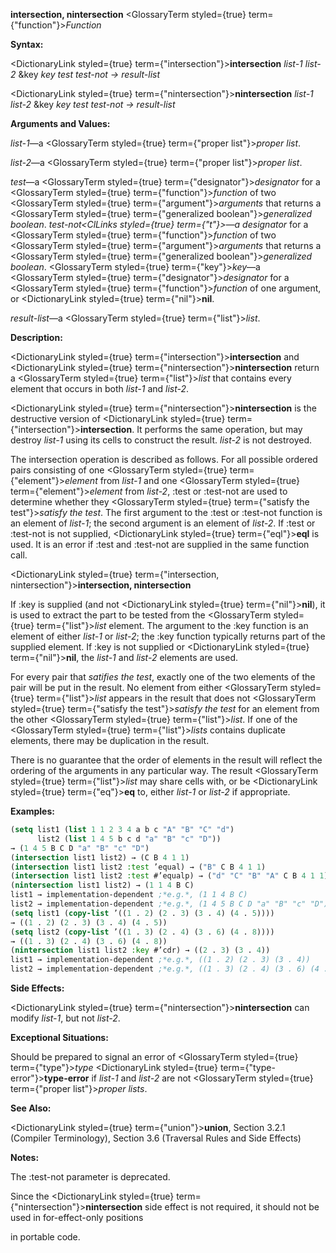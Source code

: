 **intersection, nintersection** <GlossaryTerm styled={true} term={"function"}><i>Function</i></GlossaryTerm> 



**Syntax:** 



<DictionaryLink styled={true} term={"intersection"}><b>intersection</b></DictionaryLink> *list-1 list-2* &amp;key *key test test-not → result-list* 



<DictionaryLink styled={true} term={"nintersection"}><b>nintersection</b></DictionaryLink> *list-1 list-2* &amp;key *key test test-not → result-list* 



**Arguments and Values:** 



*list-1*—a <GlossaryTerm styled={true} term={"proper list"}><i>proper list</i></GlossaryTerm>. 



*list-2*—a <GlossaryTerm styled={true} term={"proper list"}><i>proper list</i></GlossaryTerm>. 



*test*—a <GlossaryTerm styled={true} term={"designator"}><i>designator</i></GlossaryTerm> for a <GlossaryTerm styled={true} term={"function"}><i>function</i></GlossaryTerm> of two <GlossaryTerm styled={true} term={"argument"}><i>arguments</i></GlossaryTerm> that returns a <GlossaryTerm styled={true} term={"generalized boolean"}><i>generalized boolean</i></GlossaryTerm>. *test-not<ClLinks styled={true} term={"t"}><i>—a </i></ClLinks>designator* for a <GlossaryTerm styled={true} term={"function"}><i>function</i></GlossaryTerm> of two <GlossaryTerm styled={true} term={"argument"}><i>arguments</i></GlossaryTerm> that returns a <GlossaryTerm styled={true} term={"generalized boolean"}><i>generalized boolean</i></GlossaryTerm>. <GlossaryTerm styled={true} term={"key"}><i>key</i></GlossaryTerm>—a <GlossaryTerm styled={true} term={"designator"}><i>designator</i></GlossaryTerm> for a <GlossaryTerm styled={true} term={"function"}><i>function</i></GlossaryTerm> of one argument, or <DictionaryLink styled={true} term={"nil"}><b>nil</b></DictionaryLink>. 



*result-list*—a <GlossaryTerm styled={true} term={"list"}><i>list</i></GlossaryTerm>. 



**Description:** 



<DictionaryLink styled={true} term={"intersection"}><b>intersection</b></DictionaryLink> and <DictionaryLink styled={true} term={"nintersection"}><b>nintersection</b></DictionaryLink> return a <GlossaryTerm styled={true} term={"list"}><i>list</i></GlossaryTerm> that contains every element that occurs in both *list-1* and *list-2*. 



<DictionaryLink styled={true} term={"nintersection"}><b>nintersection</b></DictionaryLink> is the destructive version of <DictionaryLink styled={true} term={"intersection"}><b>intersection</b></DictionaryLink>. It performs the same operation, but may destroy *list-1* using its cells to construct the result. *list-2* is not destroyed. 



The intersection operation is described as follows. For all possible ordered pairs consisting of one <GlossaryTerm styled={true} term={"element"}><i>element</i></GlossaryTerm> from *list-1* and one <GlossaryTerm styled={true} term={"element"}><i>element</i></GlossaryTerm> from *list-2*, :test or :test-not are used to determine whether they <GlossaryTerm styled={true} term={"satisfy the test"}><i>satisfy the test</i></GlossaryTerm>. The first argument to the :test or :test-not function is an element of *list-1*; the second argument is an element of *list-2*. If :test or :test-not is not supplied, <DictionaryLink styled={true} term={"eql"}><b>eql</b></DictionaryLink> is used. It is an error if :test and :test-not are supplied in the same function call. 







 



 



<DictionaryLink styled={true} term={"intersection, nintersection"}><b>intersection, nintersection</b></DictionaryLink> 



If :key is supplied (and not <DictionaryLink styled={true} term={"nil"}><b>nil</b></DictionaryLink>), it is used to extract the part to be tested from the <GlossaryTerm styled={true} term={"list"}><i>list</i></GlossaryTerm> element. The argument to the :key function is an element of either *list-1* or *list-2*; the :key function typically returns part of the supplied element. If :key is not supplied or <DictionaryLink styled={true} term={"nil"}><b>nil</b></DictionaryLink>, the *list-1* and *list-2* elements are used. 



For every pair that *satifies the test*, exactly one of the two elements of the pair will be put in the result. No element from either <GlossaryTerm styled={true} term={"list"}><i>list</i></GlossaryTerm> appears in the result that does not <GlossaryTerm styled={true} term={"satisfy the test"}><i>satisfy the test</i></GlossaryTerm> for an element from the other <GlossaryTerm styled={true} term={"list"}><i>list</i></GlossaryTerm>. If one of the <GlossaryTerm styled={true} term={"list"}><i>lists</i></GlossaryTerm> contains duplicate elements, there may be duplication in the result. 



There is no guarantee that the order of elements in the result will reflect the ordering of the arguments in any particular way. The result <GlossaryTerm styled={true} term={"list"}><i>list</i></GlossaryTerm> may share cells with, or be <DictionaryLink styled={true} term={"eq"}><b>eq</b></DictionaryLink> to, either *list-1* or *list-2* if appropriate. 



**Examples:**
```lisp
(setq list1 (list 1 1 2 3 4 a b c "A" "B" "C" "d") 
      list2 (list 1 4 5 b c d "a" "B" "c" "D")) 
→ (1 4 5 B C D "a" "B" "c" "D") 
(intersection list1 list2) → (C B 4 1 1) 
(intersection list1 list2 :test ’equal) → ("B" C B 4 1 1) 
(intersection list1 list2 :test #’equalp) → ("d" "C" "B" "A" C B 4 1 1) 
(nintersection list1 list2) → (1 1 4 B C) 
list1 → implementation-dependent ;*e.g.*, (1 1 4 B C) 
list2 → implementation-dependent ;*e.g.*, (1 4 5 B C D "a" "B" "c" "D") 
(setq list1 (copy-list ’((1 . 2) (2 . 3) (3 . 4) (4 . 5)))) 
→ ((1 . 2) (2 . 3) (3 . 4) (4 . 5)) 
(setq list2 (copy-list ’((1 . 3) (2 . 4) (3 . 6) (4 . 8)))) 
→ ((1 . 3) (2 . 4) (3 . 6) (4 . 8)) 
(nintersection list1 list2 :key #’cdr) → ((2 . 3) (3 . 4)) 
list1 → implementation-dependent ;*e.g.*, ((1 . 2) (2 . 3) (3 . 4)) 
list2 → implementation-dependent ;*e.g.*, ((1 . 3) (2 . 4) (3 . 6) (4 . 8)) 
```
**Side Effects:** 



<DictionaryLink styled={true} term={"nintersection"}><b>nintersection</b></DictionaryLink> can modify *list-1*, but not *list-2*. 



**Exceptional Situations:** 



Should be prepared to signal an error of <GlossaryTerm styled={true} term={"type"}><i>type</i></GlossaryTerm> <DictionaryLink styled={true} term={"type-error"}><b>type-error</b></DictionaryLink> if *list-1* and *list-2* are not <GlossaryTerm styled={true} term={"proper list"}><i>proper lists</i></GlossaryTerm>. 



**See Also:** 



<DictionaryLink styled={true} term={"union"}><b>union</b></DictionaryLink>, Section 3.2.1 (Compiler Terminology), Section 3.6 (Traversal Rules and Side Effects) 



**Notes:** 



The :test-not parameter is deprecated. 



Since the <DictionaryLink styled={true} term={"nintersection"}><b>nintersection</b></DictionaryLink> side effect is not required, it should not be used in for-effect-only positions 



 



 



in portable code. 



